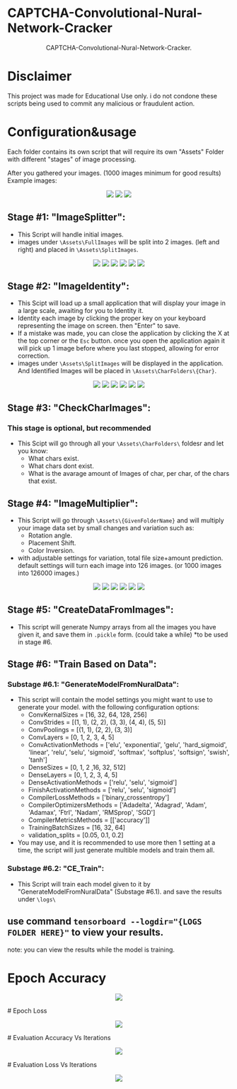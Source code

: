# CAPTCHA-Convolutional-Nural-Network-Cracker





<p align="center">
   CAPTCHA-Convolutional-Nural-Network-Cracker.
</p>

# Disclaimer
This project was made for Educational Use only. i do not condone these scripts being used to commit any malicious or fraudulent action.

# Configuration&usage
Each folder contains its own script that will require its own "Assets" Folder with different "stages" of image processing.

After you gathered your images. (1000 images minimum for good results)
Example images:
<p align="center">
   <img src="readmeImages\OriginalImages\Image0.jpg">
   <img src="readmeImages\OriginalImages\Image1.jpg">
   <img src="readmeImages\OriginalImages\Image2.jpg">
</p>


## Stage #1: "ImageSplitter":
  - This Script will handle initial images.
  - images under `\Assets\FullImages` will be split into 2 images. (left and right) and placed in `\Assets\SplitImages`.
<p align="center">
   <img src="readmeImages\ImageSplitter\0_1.png">
   <img src="readmeImages\ImageSplitter\0_2.png">
   <img src="readmeImages\ImageSplitter\1_1.png">
   <img src="readmeImages\ImageSplitter\1_2.png">
   <img src="readmeImages\ImageSplitter\2_1.png">
   <img src="readmeImages\ImageSplitter\2_2.png">
</p>


## Stage #2: "ImageIdentity":
  - This Scipt will load up a small application that will display your image in a large scale, awaiting for you to Identity it.
  - Identity each image by clicking the proper key on your keyboard representing the image on screen. then "Enter" to save.
  - If a mistake was made, you can close the application by clicking the X at the top corner or the `Esc` button. 
  once you open the application again it will pick up 1 image before where you last stopped, allowing for error correction.
  - images under `\Assets\SplitImages` will be displayed in the application. And Identified Images will be placed in `\Assets\CharFolders\{Char}`.


<p align="center">
   <img src="readmeImages\ImageIdentity\0.png">
   <img src="readmeImages\ImageIdentity\1.png">
   <img src="readmeImages\ImageIdentity\2.png">
   <img src="readmeImages\ImageIdentity\3.png">
   <img src="readmeImages\ImageIdentity\4.png">
   <img src="readmeImages\ImageIdentity\5.png">
</p>

## Stage #3: "CheckCharImages":
### This stage is optional, but recommended
- This Scipt will go through all your `\Assets\CharFolders\` foldesr and let you know:
  - What chars exist.
  - What chars dont exist.
  - What is the avarage amount of Images of char, per char, of the chars that exist.

## Stage #4: "ImageMultiplier":
- This Script will go through `\Assets\{GivenFolderName}` and will multiply your image data set by small changes and variation such as:
  - Rotation angle.
  - Placement Shift.
  - Color Inversion.
 - with adjustable settings for variation, total file size+amount prediction.
 default settings will turn each image into 126 images. (or 1000 images into 126000 images.)

<p align="center">
   <img src="readmeImages\ImageMultiplier\0.png">
   <img src="readmeImages\ImageMultiplier\0_InvertedColor_rot-5_mov-5.5.png">
   <img src="readmeImages\ImageMultiplier\0_OGColor__rot10_mov5.5.png">
   <img src="readmeImages\ImageMultiplier\1_InvertedColor_rot-15_mov-5.0.png">
   <img src="readmeImages\ImageMultiplier\1_InvertedColor_rot0_mov-5.0.png">
   <img src="readmeImages\ImageMultiplier\1_OGColor__rot10_mov-5.5.png">
</p>

## Stage #5: "CreateDataFromImages":
  - This script will generate Numpy arrays from all the images you have given it, and save them in `.pickle` form. (could take a while)
  *to be used in stage #6. 

## Stage #6: "Train Based on Data":
  ### Substage #6.1: "GenerateModelFromNuralData":
  - This script will contain the model settings you might want to use to generate your model.
  with the following configuration options:
    - ConvKernalSizes = [16, 32, 64, 128, 256]
    - ConvStrides = [(1, 1), (2, 2), (3, 3), (4, 4), (5, 5)]
    - ConvPoolings = [(1, 1), (2, 2), (3, 3)]
    - ConvLayers = [0, 1, 2, 3, 4, 5]
    - ConvActivationMethods = ['elu', 'exponential', 'gelu', 'hard_sigmoid', 'linear', 'relu', 'selu', 'sigmoid', 'softmax', 'softplus', 'softsign', 'swish', 'tanh']
    - DenseSizes = [0, 1, 2 ,16, 32, 512]
    - DenseLayers = [0, 1, 2, 3, 4, 5]
    - DenseActivationMethods = ['relu', 'selu', 'sigmoid']
    - FinishActivationMethods = ['relu', 'selu', 'sigmoid']
    - CompilerLossMethods = ['binary_crossentropy']
    - CompilerOptimizersMethods = ['Adadelta', 'Adagrad', 'Adam', 'Adamax', 'Ftrl', 'Nadam', 'RMSprop', 'SGD']
    - CompilerMetricsMethods = [['accuracy']]
    - TrainingBatchSizes = [16, 32, 64]
    - validation_splits = [0.05, 0.1, 0.2]
  - You may use, and it is recommended to use more then 1 setting at a time, the script will just generate multible models and train them all.

  ### Substage #6.2: "CE_Train":
  - This Script will train each model given to it by "GenerateModelFromNuralData" (Substage #6.1). and save the results under `\logs\`

## use command `tensorboard --logdir="{LOGS FOLDER HERE}"` to view your results.
note: you can view the results while the model is training.

# Epoch Accuracy
<p align="center">
   <img src="readmeImages\epoch_accuracy.png">
</p>
# Epoch Loss
<p align="center">
   <img src="readmeImages\epoch_loss.png">
</p>
# Evaluation Accuracy Vs Iterations
<p align="center">
   <img src="readmeImages\evaluation_accuracy_vs_iterations.png">
</p>
# Evaluation Loss Vs Iterations
<p align="center">
   <img src="readmeImages\evaluation_loss_vs_iterations.png">
</p>
   
   
   







